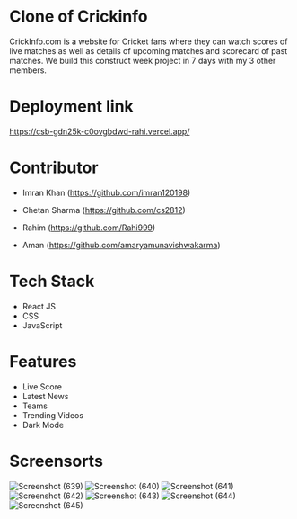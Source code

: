 # Clone of Crickinfo

CrickInfo.com is a website for Cricket fans where they can watch scores of live matches as well as details of upcoming matches and scorecard of past matches. We build this construct week project in 7 days with my 3 other members.

# Deployment link

https://csb-gdn25k-c0ovgbdwd-rahi.vercel.app/

# Contributor

* Imran Khan (https://github.com/imran120198)

* Chetan Sharma (https://github.com/cs2812)

* Rahim (https://github.com/Rahi999)

* Aman (https://github.com/amaryamunavishwakarma)

# Tech Stack

* React JS
* CSS
* JavaScript

# Features

* Live Score
* Latest News
* Teams
* Trending Videos
* Dark Mode

# Screensorts

![Screenshot (639)](https://user-images.githubusercontent.com/99397606/174481168-9c000377-b88b-42b3-94c7-6ed3832e456f.png)
![Screenshot (640)](https://user-images.githubusercontent.com/99397606/174481176-d4a8437a-686c-4d73-b7fc-e7b35c01aeb7.png)
![Screenshot (641)](https://user-images.githubusercontent.com/99397606/174481180-4cf3a7a0-938a-4cf6-946f-ab557ecdf51f.png)
![Screenshot (642)](https://user-images.githubusercontent.com/99397606/174481189-cc9a5467-92f1-4292-bc14-95bad9359141.png)
![Screenshot (643)](https://user-images.githubusercontent.com/99397606/174481196-2e2569bd-2e0e-467b-a862-bc551af068a6.png)
![Screenshot (644)](https://user-images.githubusercontent.com/99397606/174481203-72304321-9930-43d5-bbe1-3b00a8e0dd6c.png)
![Screenshot (645)](https://user-images.githubusercontent.com/99397606/174481211-17d13b77-32af-4da4-bfad-e1490b73586f.png)
